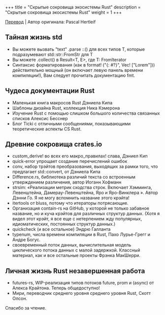+++
title = "Скрытые сокровища экосистемы Rust"
description = "Скрытые сокровища экосистемы Rust"
weight = 1
+++

[Перевод](https://deterministic.space/hidden-treasures-of-the-rust-ecosystems.html) | Автор оригинала: Pascal Hertleif

## Тайная жизнь std

- Вы можете вызвать "text" .parse ::<T>() для всех типов T, которые подразумевают std::str::FromStr для T
- Вы можете .collect() в Result<T, E>, где T: FromIterator
- Синтаксис форматирования (как в format! ("{: #?}", Vec! ["Lorem"])) действительно мощный (он включает левую панель времени компиляции!), Вам следует прочитать документацию fmt.

## Чудеса документации Rust

- Маленькая книга макросов Rust Дэниела Кипа
- Шаблоны дизайна Rust, коллекция Ника Кэмерона
- Изучение Rust с помощью слишком большого количества связанных списков Алексис Бесснер
- Блог Ticki с отличными сообщениями, показывающими теоретические аспекты CS Rust.

## Древние сокровища crates.io

- custom_derive! во всех его макро_правилах! слава, Дэниел Кип
- quick-error упрощает создание перечислений ошибок
- conv, набор трэйтов преобразования, выходящих за рамки того, что предлагает std::convert, от Дэниела Кипа
- Difference.rs, библиотека различий текста со встроенным утверждением различения, автор Иоганн Хофманн
- strsim: «Реализации метрик сходства строк. Включает Хэмминга, Левенштейна, Дамерау-Левенштейна, Яро и Яро-Винклера ». Автор Дэнни Го. Я не могу вспомнить название этого крэйта!
- itertools от bluss, потому что итераторы потрясающие.
- Организация contain-rs на GitHub, у которой не только забавное название, но и куча крэйтов для различных структур данных. (Хотя я видел этот крэйт, я все еще с нетерпением жду популярных, идиоматических, постоянных структур данных.)
- quickcheck (и все остальное) Эндрю Галланта
- typenum, числа времени компиляции в Rust, Пахо Лурье-Грегг и Андре Богус.
- своевременный поток данных, вычислительная модель циклического потока данных с малой задержкой. Классный материал, как и все остальные проекты Фрэнка МакШерри.

## Личная жизнь Rust незавершенная работа

- futures-rs, WIP-реализация типов потоков future, prom и (async) от Алекса Крайтона. Теперь общедоступно!
- Мири, переводчик среднего уровня среднего уровня Rust, Скотт Олсон.

Спасибо за чтение.